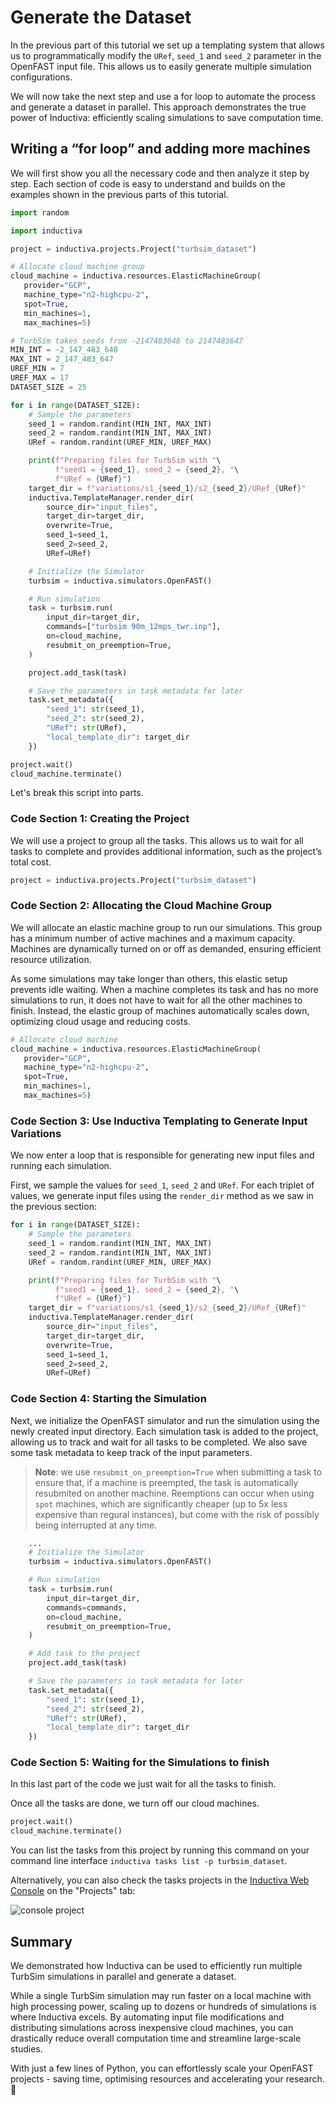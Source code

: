 # Generate the Dataset
In the previous part of this tutorial we set up a templating system that allows us to programmatically modify the `URef`, `seed_1` and `seed_2` parameter in the OpenFAST input file. 
This allows us to easily generate multiple simulation configurations.

We will now take the next step and use a for loop to automate the process and generate a dataset in parallel. This approach demonstrates the true power 
of Inductiva: efficiently scaling simulations to save computation time.

## Writing a “for loop” and adding more machines
We will first show you all the necessary code and then analyze it step by step. Each section of code is easy to understand and builds on the examples shown 
in the previous parts of this tutorial.

```python
import random

import inductiva

project = inductiva.projects.Project("turbsim_dataset")

# Allocate cloud machine group
cloud_machine = inductiva.resources.ElasticMachineGroup(
   provider="GCP",
   machine_type="n2-highcpu-2",
   spot=True,
   min_machines=1,
   max_machines=5)

# TurbSim takes seeds from -2147483648 to 2147483647
MIN_INT = -2_147_483_648
MAX_INT = 2_147_483_647
UREF_MIN = 7
UREF_MAX = 17
DATASET_SIZE = 25

for i in range(DATASET_SIZE):
    # Sample the parameters
    seed_1 = random.randint(MIN_INT, MAX_INT)
    seed_2 = random.randint(MIN_INT, MAX_INT)
    URef = random.randint(UREF_MIN, UREF_MAX)

    print(f"Preparing files for TurbSim with "\
          f"seed1 = {seed_1}, seed_2 = {seed_2}, "\
          f"URef = {URef}")
    target_dir = f"variations/s1_{seed_1}/s2_{seed_2}/URef_{URef}"
    inductiva.TemplateManager.render_dir(
        source_dir="input_files",
        target_dir=target_dir,
        overwrite=True,
        seed_1=seed_1,
        seed_2=seed_2,
        URef=URef)

    # Initialize the Simulator
    turbsim = inductiva.simulators.OpenFAST()

    # Run simulation
    task = turbsim.run(
        input_dir=target_dir,
        commands=["turbsim 90m_12mps_twr.inp"],
        on=cloud_machine,
        resubmit_on_preemption=True,
    )

    project.add_task(task)

    # Save the parameters in task metadata for later
    task.set_metadata({
        "seed_1": str(seed_1),
        "seed_2": str(seed_2),
        "URef": str(URef),
        "local_template_dir": target_dir
    })

project.wait()
cloud_machine.terminate()

```

Let's break this script into parts.

### Code Section 1: Creating the Project
We will use a project to group all the tasks. This allows us to wait for all tasks to complete and provides additional information, such as the project’s total cost.

```python
project = inductiva.projects.Project("turbsim_dataset")
```

### Code Section 2: Allocating the Cloud Machine Group
We will allocate an elastic machine group to run our simulations. This group has a minimum number of active machines and a maximum capacity. 
Machines are dynamically turned on or off as demanded, ensuring efficient resource utilization.

As some simulations may take longer than others, this elastic setup prevents idle waiting. When a machine completes its task and has no more simulations to run, 
it does not have to wait for all the other machines to finish. Instead, the elastic group of machines automatically scales down, optimizing cloud usage and 
reducing costs.

```python
# Allocate cloud machine
cloud_machine = inductiva.resources.ElasticMachineGroup(
   provider="GCP",
   machine_type="n2-highcpu-2",
   spot=True,
   min_machines=1,
   max_machines=5)
```

### Code Section 3: Use Inductiva Templating to Generate Input Variations
We now enter a loop that is responsible for generating new input files and running each simulation.

First, we sample the values for `seed_1`, `seed_2` and `URef`. For each triplet of values, we generate input files using the `render_dir` method as we saw in the previous section:

```python
for i in range(DATASET_SIZE):
    # Sample the parameters
    seed_1 = random.randint(MIN_INT, MAX_INT)
    seed_2 = random.randint(MIN_INT, MAX_INT)
    URef = random.randint(UREF_MIN, UREF_MAX)

    print(f"Preparing files for TurbSim with "\
          f"seed1 = {seed_1}, seed_2 = {seed_2}, "\
          f"URef = {URef}")
    target_dir = f"variations/s1_{seed_1}/s2_{seed_2}/URef_{URef}"
    inductiva.TemplateManager.render_dir(
        source_dir="input_files",
        target_dir=target_dir,
        overwrite=True,
        seed_1=seed_1,
        seed_2=seed_2,
        URef=URef)
```

### Code Section 4: Starting the Simulation
Next, we initialize the OpenFAST simulator and run the simulation using the newly created input directory. Each simulation task is added to the project, allowing us to track and wait for all tasks to be completed. We also save some task metadata to keep track of the input parameters.

> **Note**: we use `resubmit_on_preemption=True` when submitting a task to ensure that, if a machine is preempted, the task is automatically resubmited on another machine. Reemptions can occur when using `spot` machines, which are significantly cheaper (up to 5x less expensive than regural instances), but come with the risk of possibly being interrupted at any time.

```python
    ...
    # Initialize the Simulator
    turbsim = inductiva.simulators.OpenFAST()

    # Run simulation
    task = turbsim.run(
        input_dir=target_dir,
        commands=commands,
        on=cloud_machine,
        resubmit_on_preemption=True,
    )

    # Add task to the project
    project.add_task(task)

    # Save the parameters in task metadata for later
    task.set_metadata({
        "seed_1": str(seed_1),
        "seed_2": str(seed_2),
        "URef": str(URef),
        "local_template_dir": target_dir
    })
```

### Code Section 5: Waiting for the Simulations to finish
In this last part of the code we just wait for all the tasks to finish.

Once all the tasks are done, we turn off our cloud machines.

```python
project.wait()
cloud_machine.terminate()
```

You can list the tasks from this project by running this command on
your command line interface `inductiva tasks list -p turbsim_dataset`.

Alternatively, you can also check the tasks projects in the [Inductiva Web Console](https://console.inductiva.ai/) on the "Projects" tab:

![console project](../../_static/console_projects.png)

## Summary
We demonstrated how Inductiva can be used to efficiently run multiple TurbSim simulations in parallel and generate a dataset. 

While a single TurbSim simulation may run faster on a local machine with high processing power, scaling up to dozens or hundreds of simulations is where Inductiva excels. By automating input file modifications
and distributing simulations across inexpensive cloud machines, you can drastically reduce overall computation time and streamline large-scale studies.

With just a few lines of Python, you can effortlessly scale your OpenFAST projects - saving time, optimising resources and accelerating your research. 🚀
